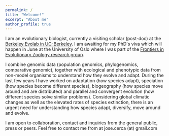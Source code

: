 ```yaml
---
permalink: /
title: "Welcome!"
excerpt: "About me"
author_profile: true
---
```




I am an evolutionary biologist, currently a visiting scholar (post-doc) at the [Berkeley Evolab in UC-Berkeley](https://nature.berkeley.edu/evolab/). I am awaiting for my PhD's viva which will happen in June at the University of Oslo where I was part of the [Frontiers in Evolutionary Zoology research group](https://www.nhm.uio.no/english/about/organization/research-collections/?vrtx=unit-view&areacode=280808&lang=en).

I combine genomic data (population genomics, phylogenomics, comparative genomic), together with ecological and phenotypic data from non-model organisms to understand how they evolve and adapt. During the last few years I have worked on adaptation (how species adapt), speciation (how species become different species), biogeography (how species move around and are distributed) and parallel and convergent evolution (how different species solve similar problems). Considering global climatic changes as well as the elevated rates of species extinction, there is an urgent need for understanding how species adapt, diversify, move around and evolve.

I am open to collaboration, contact and inquiries from the general public, press or peers. Feel free to contact me from at jose.cerca (at) gmail.com
